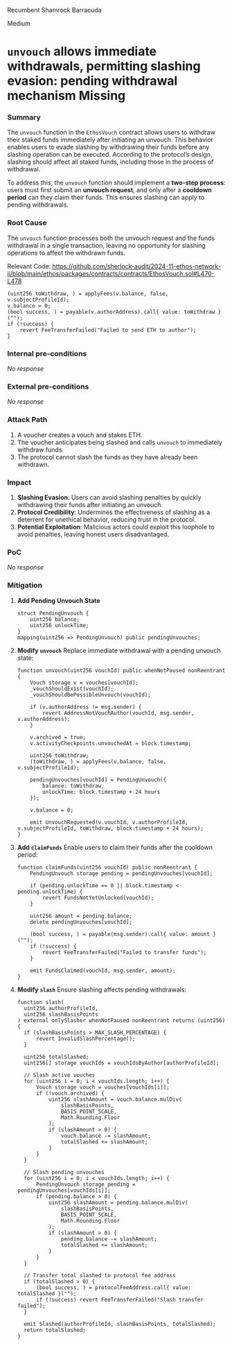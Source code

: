 Recumbent Shamrock Barracuda

Medium

# `unvouch` allows immediate withdrawals, permitting slashing evasion: pending withdrawal mechanism Missing

### Summary

The `unvouch` function in the `EthosVouch` contract allows users to withdraw their staked funds immediately after initiating an unvouch. This behavior enables users to evade slashing by withdrawing their funds before any slashing operation can be executed. According to the protocol’s design, slashing should affect all staked funds, including those in the process of withdrawal. 

To address this, the `unvouch` function should implement a **two-step process**: users must first submit an **unvouch request**, and only after a **cooldown period** can they claim their funds. This ensures slashing can apply to pending withdrawals.


### Root Cause

The `unvouch` function processes both the unvouch request and the funds withdrawal in a single transaction, leaving no opportunity for slashing operations to affect the withdrawn funds.

Relevant Code:
https://github.com/sherlock-audit/2024-11-ethos-network-ii/blob/main/ethos/packages/contracts/contracts/EthosVouch.sol#L470-L478
```solidity
(uint256 toWithdraw, ) = applyFees(v.balance, false, v.subjectProfileId);
v.balance = 0;
(bool success, ) = payable(v.authorAddress).call{ value: toWithdraw }("");
if (!success) {
    revert FeeTransferFailed("Failed to send ETH to author");
}
```

### Internal pre-conditions

_No response_

### External pre-conditions

_No response_

### Attack Path

1. A voucher creates a vouch and stakes ETH.
2. The voucher anticipates being slashed and calls `unvouch` to immediately withdraw funds.
3. The protocol cannot slash the funds as they have already been withdrawn.

### Impact

1. **Slashing Evasion**: Users can avoid slashing penalties by quickly withdrawing their funds after initiating an unvouch.
2. **Protocol Credibility**: Undermines the effectiveness of slashing as a deterrent for unethical behavior, reducing trust in the protocol.
3. **Potential Exploitation**: Malicious actors could exploit this loophole to avoid penalties, leaving honest users disadvantaged.

### PoC

_No response_

### Mitigation

1. **Add Pending Unvouch State**
   ```solidity
   struct PendingUnvouch {
       uint256 balance;
       uint256 unlockTime;
   }
   mapping(uint256 => PendingUnvouch) public pendingUnvouches;
   ```

2. **Modify `unvouch`**
   Replace immediate withdrawal with a pending unvouch state:
   ```solidity
   function unvouch(uint256 vouchId) public whenNotPaused nonReentrant {
       Vouch storage v = vouches[vouchId];
       _vouchShouldExist(vouchId);
       _vouchShouldBePossibleUnvouch(vouchId);

       if (v.authorAddress != msg.sender) {
           revert AddressNotVouchAuthor(vouchId, msg.sender, v.authorAddress);
       }

       v.archived = true;
       v.activityCheckpoints.unvouchedAt = block.timestamp;

       uint256 toWithdraw;
       (toWithdraw, ) = applyFees(v.balance, false, v.subjectProfileId);

       pendingUnvouches[vouchId] = PendingUnvouch({
           balance: toWithdraw,
           unlockTime: block.timestamp + 24 hours
       });

       v.balance = 0;

       emit UnvouchRequested(v.vouchId, v.authorProfileId, v.subjectProfileId, toWithdraw, block.timestamp + 24 hours);
   }
   ```

3. **Add `claimFunds`**
   Enable users to claim their funds after the cooldown period:
   ```solidity
   function claimFunds(uint256 vouchId) public nonReentrant {
       PendingUnvouch storage pending = pendingUnvouches[vouchId];

       if (pending.unlockTime == 0 || block.timestamp < pending.unlockTime) {
           revert FundsNotYetUnlocked(vouchId);
       }

       uint256 amount = pending.balance;
       delete pendingUnvouches[vouchId];

       (bool success, ) = payable(msg.sender).call{ value: amount }("");
       if (!success) {
           revert FeeTransferFailed("Failed to transfer funds");
       }

       emit FundsClaimed(vouchId, msg.sender, amount);
   }
   ```

4. **Modify `slash`**
   Ensure slashing affects pending withdrawals:
      ```solidity
    function slash(
        uint256 authorProfileId,
        uint256 slashBasisPoints
    ) external onlySlasher whenNotPaused nonReentrant returns (uint256) {
        if (slashBasisPoints > MAX_SLASH_PERCENTAGE) {
            revert InvalidSlashPercentage();
        }

        uint256 totalSlashed;
        uint256[] storage vouchIds = vouchIdsByAuthor[authorProfileId];

        // Slash active vouches
        for (uint256 i = 0; i < vouchIds.length; i++) {
            Vouch storage vouch = vouches[vouchIds[i]];
            if (!vouch.archived) {
                uint256 slashAmount = vouch.balance.mulDiv(
                    slashBasisPoints,
                    BASIS_POINT_SCALE,
                    Math.Rounding.Floor
                );
                if (slashAmount > 0) {
                    vouch.balance -= slashAmount;
                    totalSlashed += slashAmount;
                }
            }
        }

        // Slash pending unvouches
        for (uint256 i = 0; i < vouchIds.length; i++) {
            PendingUnvouch storage pending = pendingUnvouches[vouchIds[i]];
            if (pending.balance > 0) {
                uint256 slashAmount = pending.balance.mulDiv(
                    slashBasisPoints,
                    BASIS_POINT_SCALE,
                    Math.Rounding.Floor
                );
                if (slashAmount > 0) {
                    pending.balance -= slashAmount;
                    totalSlashed += slashAmount;
                }
            }
        }

        // Transfer total slashed to protocol fee address
        if (totalSlashed > 0) {
            (bool success, ) = protocolFeeAddress.call{ value: totalSlashed }("");
            if (!success) revert FeeTransferFailed("Slash transfer failed");
        }

        emit Slashed(authorProfileId, slashBasisPoints, totalSlashed);
        return totalSlashed;
    }
    ```